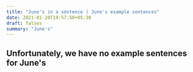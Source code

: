 ```yaml
---
title: "June's in a sentence | June's example sentences"
date: 2021-01-20T19:57:50+05:30
draft: falses
summary: "June's"
---
```

## Unfortunately, we have no example sentences for June's                 
